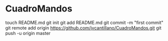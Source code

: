 CuadroMandos
============
touch README.md
git init
git add README.md
git commit -m "first commit"
git remote add origin https://github.com/jvcantillano/CuadroMandos.git
git push -u origin master

